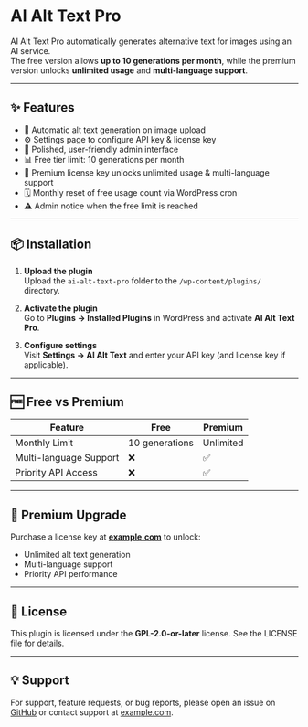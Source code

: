 # AI Alt Text Pro

AI Alt Text Pro automatically generates alternative text for images using an AI service.  
The free version allows **up to 10 generations per month**, while the premium version unlocks **unlimited usage** and **multi-language support**.

---

## ✨ Features
- 🔄 Automatic alt text generation on image upload  
- ⚙️ Settings page to configure API key & license key  
- 🎨 Polished, user-friendly admin interface  
- 📊 Free tier limit: 10 generations per month  
- 🚀 Premium license key unlocks unlimited usage & multi-language support  
- 🗓️ Monthly reset of free usage count via WordPress cron  
- ⚠️ Admin notice when the free limit is reached  

---

## 📦 Installation

1. **Upload the plugin**  
   Upload the `ai-alt-text-pro` folder to the `/wp-content/plugins/` directory.

2. **Activate the plugin**  
   Go to **Plugins → Installed Plugins** in WordPress and activate **AI Alt Text Pro**.

3. **Configure settings**  
   Visit **Settings → AI Alt Text** and enter your API key (and license key if applicable).

---

## 🆓 Free vs Premium

| Feature | Free | Premium |
|---------|------|---------|
| Monthly Limit | 10 generations | Unlimited |
| Multi-language Support | ❌ | ✅ |
| Priority API Access | ❌ | ✅ |

---

## 🔑 Premium Upgrade

Purchase a license key at **[example.com](https://example.com)** to unlock:
- Unlimited alt text generation
- Multi-language support
- Priority API performance

---

## 📄 License
This plugin is licensed under the **GPL-2.0-or-later** license. See the LICENSE file for details.

---

## 💡 Support
For support, feature requests, or bug reports, please open an issue on [GitHub](https://github.com/krutftw/ai-alt-text-pro/issues) or contact support at [example.com](https://example.com).

